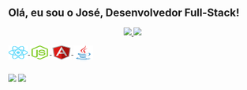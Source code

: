 ## Olá, eu sou o José, Desenvolvedor Full-Stack!
<div align="center">
  <a href="https://github.com/josenadin01">
  <img height="180em" src="https://github-readme-stats.vercel.app/api?username=josenadin01&show_icons=true&theme=dracula&include_all_commits=true&count_private=true"/>
  <img height="180em" src="https://github-readme-stats.vercel.app/api/top-langs/?username=josenadin01&layout=compact&langs_count=10&theme=dracula"/>
</div>
<div style="display: inline_block"><br>
  <img align="center" alt="José-React" height="30" width="40" src="https://raw.githubusercontent.com/devicons/devicon/master/icons/react/react-original.svg">
  <img align="center" alt="José-Node" height="30" width="40" src="https://raw.githubusercontent.com/devicons/devicon/master/icons/nodejs/nodejs-original.svg">
  <img align="center" alt="José-Angular" height="30" width="40" src="https://raw.githubusercontent.com/devicons/devicon/master/icons/angularjs/angularjs-original.svg">
  <img align="center" alt="José-Java" height="30" width="40" src="https://raw.githubusercontent.com/devicons/devicon/master/icons/java/java-original.svg">
</div>
  
  ##
 
<div> 
  <a href = "mailto:josenadin01@gmail.com"><img src="https://img.shields.io/badge/-Gmail-%23333?style=for-the-badge&logo=gmail&logoColor=white" target="_blank"></a>
  <a href="https://www.linkedin.com/in/josenadin/" target="_blank"><img src="https://img.shields.io/badge/-LinkedIn-%230077B5?style=for-the-badge&logo=linkedin&logoColor=white" target="_blank"></a> 

</div>
